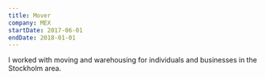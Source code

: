 ```yaml
---
title: Mover
company: MEX
startDate: 2017-06-01
endDate: 2018-01-01
---
```


I worked with moving and warehousing for individuals and businesses in the Stockholm area.
